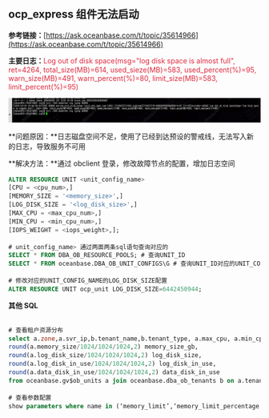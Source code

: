 ## ocp_express 组件无法启动

**参考链接：**[https://ask.oceanbase.com/t/topic/35614966](https://ask.oceanbase.com/t/topic/35614966)

**主要日志：**<font style="color:#DF2A3F;">Log out of disk space(msg="log disk space is almost full", ret=4264, total_size(MB)=614, used_sieze(MB)=583, used_percent(%)=95, warn_size(MB)=491, warn_percent(%)=80, limit_size(MB)=583, limit_percent(%)=95)</font>

![observer.log](./image/oceanbase1.png)

**问题原因：**日志磁盘空间不足，使用了已经到达预设的警戒线，无法写入新的日志，导致服务不可用

**解决方法：**通过 obclient 登录，修改故障节点的配置，增加日志空间

```sql
ALTER RESOURCE UNIT <unit_config_name>
[CPU = <cpu_num>,]
[MEMORY_SIZE = '<memory_size>',]
[LOG_DISK_SIZE = '<log_disk_size>',]
[MAX_CPU = <max_cpu_num>,]
[MIN_CPU = <min_cpu_num>,]
[IOPS_WEIGHT = <iops_weight>,];

# unit_config_name> 通过两面两条sql语句查询对应的
SELECT * FROM DBA_OB_RESOURCE_POOLS; # 查询UNIT_ID
SELECT * FROM oceanbase.DBA_OB_UNIT_CONFIGS\G # 查询UNIT_ID对应的UNIT_CONFIG_NAME

# 修改对应的UNIT_CONFIG_NAME的LOG_DISK_SIZE配置
ALTER RESOURCE UNIT ocp_unit LOG_DISK_SIZE=6442450944;
```

**其他 SQL**

```sql

# 查看租户资源分布
select a.zone,a.svr_ip,b.tenant_name,b.tenant_type, a.max_cpu, a.min_cpu,
round(a.memory_size/1024/1024/1024,2) memory_size_gb,
round(a.log_disk_size/1024/1024/1024,2) log_disk_size,
round(a.log_disk_in_use/1024/1024/1024,2) log_disk_in_use,
round(a.data_disk_in_use/1024/1024/1024,2) data_disk_in_use
from oceanbase.gv$ob_units a join oceanbase.dba_ob_tenants b on a.tenant_id=b.tenant_id order by b.tenant_name;

# 查看参数配置
show parameters where name in (‘memory_limit’,‘memory_limit_percentage’,‘system_memory’,‘log_disk_size’,‘log_disk_percentage’,‘datafile_size’,‘datafile_disk_percentage’);
```
